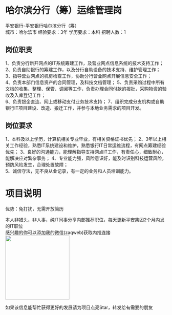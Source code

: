 # 哈尔滨分行（筹）运维管理岗
平安银行-平安银行哈尔滨分行（筹）  
城市：哈尔滨市 经验要求：3年 学历要求：本科  招聘人数：1

## 岗位职责
1、负责分行新开网点的IT系统筹建工作，及营业网点信息系统的技术支持工作；                                                                    
 2、负责自助银行的筹建工作，以及分行自助设备的技术支持、维护管理工作；                                                                    
 3、指导营业网点的机房检查工作，协助分行营业网点开展信息安全工作；                                                                                    
 4、负责本部门信息资产的合同管理，及科技文档管理；
 5、负责采购过程中所有文档的收集、整理、保管、调阅等工作，负责办理合同付款的报批，采购物资的验收及入库登记工作；    
 6、负责银企直连、网上或移动支付业务技术支持；
 7、组织完成分支机构或自助银行IT项目建设、改造、搬迁工作，并参与本地业务需求的项目开发。

## 岗位要求
1、本科及以上学历，计算机相关专业毕业，有相关资格证书优先；
 2、3年以上相关工作经验，熟悉IT系统建设和维护，熟悉银行IT日常运维流程，有网点筹建经验优先；
 3、良好的沟通能力，能理解指导支持网点IT工作，有责任心，细致耐心，能解决应对繁杂事务；
 4、专业能力强，风险意识好，能及时识别科技运营风险，预防风险发生，合理处置故障；                      
 5、诚信守法，无不良从业记录，有一定的业务和人员培训能力。

# 项目说明

优势：免打扰，无需开放简历

本人非猎头，非人事，纯IT同事分享内部推荐职位，每天更新平安集团2个月内发的IT职位  
感兴趣的你可以添加我的微信(zaqweb)获取内推连接  
<img src="https://github.com/zaqweb/PA-IT-JOBS/blob/master/WechatICode.jpeg"  height="200" width="200">

如果该信息能帮忙获得更好的发展请为项目点亮Star，转发给有需要的朋友




